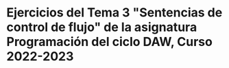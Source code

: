 # Ejercicios del Tema 3 "Sentencias de control de flujo" de la asignatura Programación del ciclo DAW, Curso 2022-2023
